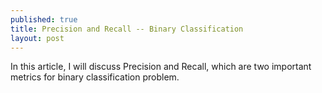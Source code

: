 ```yaml
---
published: true
title: Precision and Recall -- Binary Classification
layout: post
---
```

In this article, I will discuss Precision and Recall, which are two important metrics for binary classification problem. 